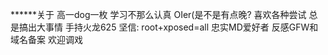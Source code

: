 ******关于
高一dog一枚 学习不那么认真
OIer(是不是有点晚? 
喜欢各种尝试 总是搞出大事情 
手持火龙625 坚信: root+xposed=all 
忠实MD爱好者 反感GFW和域名备案
欢迎调戏
